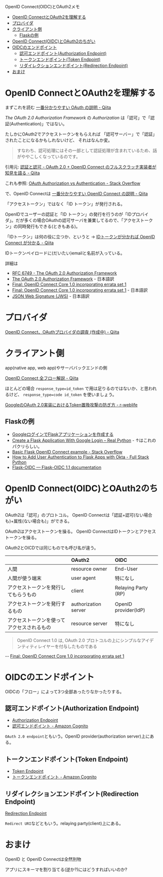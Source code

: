 OpenID Connect(OIDC)とOAuth2メモ

- [OpenID ConnectとOAuth2を理解する](#openid-connectとoauth2を理解する)
- [プロバイダ](#プロバイダ)
- [クライアント側](#クライアント側)
  - [Flaskの例](#flaskの例)
- [OpenID Connect(OIDC)とOAuth2のちがい](#openid-connectoidcとoauth2のちがい)
- [OIDCのエンドポイント](#oidcのエンドポイント)
  - [認可エンドポイント(Authorization Endpoint)](#認可エンドポイントauthorization-endpoint)
  - [トークンエンドポイント(Token Endpoint)](#トークンエンドポイントtoken-endpoint)
  - [リダイレクションエンドポイント(Redirection Endpoint)](#リダイレクションエンドポイントredirection-endpoint)
- [おまけ](#おまけ)

# OpenID ConnectとOAuth2を理解する

まずこれを読む
[一番分かりやすい OAuth の説明 - Qiita](https://qiita.com/TakahikoKawasaki/items/e37caf50776e00e733be)

*The OAuth 2.0 Authorization Framework* の
*Authorization* は「認可」で「認証(Authentication)」ではない。

たしかにOAuth2でアクセストークンをもらえれば
「認可サーバー」で「認証」されたことになるかもしれないけど、
それはなんか変。

> すなわち、認可処理にはその一部として認証処理が含まれているため、話がややこしくなっているのです。

引用元: [認証と認可 - OAuth 2.0 + OpenID Connect のフルスクラッチ実装者が知見を語る - Qiita](https://qiita.com/TakahikoKawasaki/items/f2a0d25a4f05790b3baa#%E8%AA%8D%E8%A8%BC%E3%81%A8%E8%AA%8D%E5%8F%AF)

これも参照:
[OAuth Authorization vs Authentication - Stack Overflow](https://stackoverflow.com/questions/33702826/oauth-authorization-vs-authentication/33704657#33704657)

で、OpenID Connectは
[一番分かりやすい OpenID Connect の説明 - Qiita](https://qiita.com/TakahikoKawasaki/items/498ca08bbfcc341691fe)

「アクセストークン」ではなく「ID トークン」が発行される。

OpenIDでユーザーの認証と「ID トークン」の発行を行うのが「IDプロバイダ」。だが多くの場合OAuthの認可サーバを兼業してるので、「アクセストークン」の同時発行もできる(ときもある)。

「IDトークン」は何の役に立つか、というと ->
[IDトークンが分かれば OpenID Connect が分かる - Qiita](https://qiita.com/TakahikoKawasaki/items/8f0e422c7edd2d220e06)

IDトークンペイロードに(だいたい)emailと名前が入っている。

詳細は
- [RFC 6749 - The OAuth 2.0 Authorization Framework](https://tools.ietf.org/html/rfc6749)
- [The OAuth 2.0 Authorization Framework](https://openid-foundation-japan.github.io/rfc6749.ja.html) - 日本語訳
- [Final: OpenID Connect Core 1.0 incorporating errata set 1](https://openid.net/specs/openid-connect-core-1_0.html)
- [Final: OpenID Connect Core 1.0 incorporating errata set 1](https://openid-foundation-japan.github.io/openid-connect-core-1_0.ja.html) - 日本語訳
- [JSON Web Signature (JWS)](https://openid-foundation-japan.github.io/draft-ietf-jose-json-web-signature-14.ja.html) - 日本語訳

# プロバイダ


[OpenID Connect、OAuthプロバイダの調査 (作成中) - Qiita](https://qiita.com/okuoku/items/7a84c516e79826b406e0)


# クライアント側

app(native app, web app)やサーババックエンドの側

[OpenID Connect 全フロー解説 - Qiita](https://qiita.com/TakahikoKawasaki/items/4ee9b55db9f7ef352b47)

ほとんどの場合
`response_type=id_token`
で用は足りるのではないか、と思われるけど、
`response_type=code id_token`
を使いましょう。

[GoogleのOAuth 2.0実装におけるToken置換攻撃の防ぎ方 - r-weblife](https://ritou.hatenablog.com/entry/20120702/1341235859)

## Flaskの例

- [GoogleログインでFlaskアプリケーションを作成する](https://www.codeflow.site/ja/article/flask-google-login)
- [Create a Flask Application With Google Login – Real Python](https://realpython.com/flask-google-login/) - ↑はこれのパクリらしい。
- [Basic Flask OpenID Connect example - Stack Overflow](https://stackoverflow.com/questions/29046866/basic-flask-openid-connect-example)
- [How to Add User Authentication to Flask Apps with Okta - Full Stack Python](https://www.fullstackpython.com/blog/add-user-authentication-flask-apps-okta.html)
- [Flask-OIDC — Flask-OIDC 1.1 documentation](https://flask-oidc.readthedocs.io/en/latest/)


# OpenID Connect(OIDC)とOAuth2のちがい

OAuth2は「認可」のプロトコル。
OpenID Connectは「認証+認可(ない場合も)+属性(ない場合も)」ができる。

OAuth2はアクセストークンを操る。
OpenID ConnectはIDトークンとアクセストークンを操る。

OAuth2とOICDでは同じものでも呼び名が違う。

| |OAuth2|OIDC|
|:----|:----|:----|
|人間|resource owner|End-User|
|人間が使う端末|user agent|特になし|
|アクセストークンを発行してもらうもの|client|Relaying Party (RP)|
|アクセストークンを発行するもの|authorization server|OpenID provider(IdP)|
|アクセストークンを使ってアクセスされるもの|resource server|特になし|

> OpenID Connect 1.0 は, OAuth 2.0 プロトコルの上にシンプルなアイデンティティレイヤーを付与したものである

-- [Final: OpenID Connect Core 1.0 incorporating errata set 1](http://openid-foundation-japan.github.io/openid-connect-core-1_0.ja.html)


# OIDCのエンドポイント

OIDCの「フロー」によって3つ全部あったりなかったりする。

## 認可エンドポイント(Authorization Endpoint)

* [Authorization Endpoint](https://datatracker.ietf.org/doc/html/rfc6749#section-3.1)
* [認可エンドポイント \- Amazon Cognito](https://docs.aws.amazon.com/ja_jp/cognito/latest/developerguide/authorization-endpoint.html)

`OAuth 2.0 endpoint`ともいう。OpenID provider(authorization server)上にある。


## トークンエンドポイント(Token Endpoint)

* [Token Endpoint](https://datatracker.ietf.org/doc/html/rfc6749#section-3.2)
* [トークンエンドポイント \- Amazon Cognito](https://docs.aws.amazon.com/ja_jp/cognito/latest/developerguide/token-endpoint.html)




## リダイレクションエンドポイント(Redirection Endpoint)

[Redirection Endpoint](https://datatracker.ietf.org/doc/html/rfc6749#section-3.1.2)

`Redirect URI`などともいう。relaying party(client)上にある。


# おまけ

OpenID と OpenID Connectは全然別物

アプリにスキーマを割り当てる(逆か?)にはどうすればいいのか?